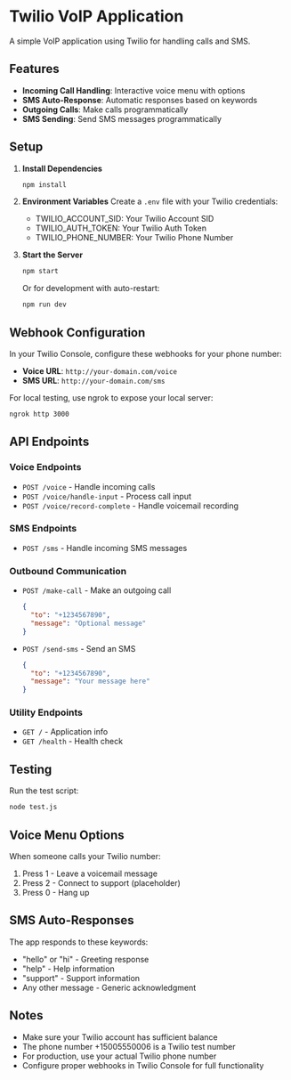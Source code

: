 # Twilio VoIP Application

A simple VoIP application using Twilio for handling calls and SMS.

## Features

- **Incoming Call Handling**: Interactive voice menu with options
- **SMS Auto-Response**: Automatic responses based on keywords
- **Outgoing Calls**: Make calls programmatically
- **SMS Sending**: Send SMS messages programmatically

## Setup

1. **Install Dependencies**
   ```bash
   npm install
   ```

2. **Environment Variables**
   Create a `.env` file with your Twilio credentials:
   - TWILIO_ACCOUNT_SID: Your Twilio Account SID
   - TWILIO_AUTH_TOKEN: Your Twilio Auth Token
   - TWILIO_PHONE_NUMBER: Your Twilio Phone Number

3. **Start the Server**
   ```bash
   npm start
   ```
   Or for development with auto-restart:
   ```bash
   npm run dev
   ```

## Webhook Configuration

In your Twilio Console, configure these webhooks for your phone number:

- **Voice URL**: `http://your-domain.com/voice`
- **SMS URL**: `http://your-domain.com/sms`

For local testing, use ngrok to expose your local server:
```bash
ngrok http 3000
```

## API Endpoints

### Voice Endpoints
- `POST /voice` - Handle incoming calls
- `POST /voice/handle-input` - Process call input
- `POST /voice/record-complete` - Handle voicemail recording

### SMS Endpoints
- `POST /sms` - Handle incoming SMS messages

### Outbound Communication
- `POST /make-call` - Make an outgoing call
  ```json
  {
    "to": "+1234567890",
    "message": "Optional message"
  }
  ```

- `POST /send-sms` - Send an SMS
  ```json
  {
    "to": "+1234567890",
    "message": "Your message here"
  }
  ```

### Utility Endpoints
- `GET /` - Application info
- `GET /health` - Health check

## Testing

Run the test script:
```bash
node test.js
```

## Voice Menu Options

When someone calls your Twilio number:
1. Press 1 - Leave a voicemail message
2. Press 2 - Connect to support (placeholder)
3. Press 0 - Hang up

## SMS Auto-Responses

The app responds to these keywords:
- "hello" or "hi" - Greeting response
- "help" - Help information
- "support" - Support information
- Any other message - Generic acknowledgment

## Notes

- Make sure your Twilio account has sufficient balance
- The phone number +15005550006 is a Twilio test number
- For production, use your actual Twilio phone number
- Configure proper webhooks in Twilio Console for full functionality
